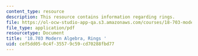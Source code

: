 ```yaml
---
content_type: resource
description: This resource contains information regarding rings.
file: https://ol-ocw-studio-app-qa.s3.amazonaws.com/courses/18-703-modern-algebra-spring-2013/cef5dd050c4f35579c59cd70288fbd77_MIT18_703S13_pra_l_14.pdf
file_type: application/pdf
resourcetype: Document
title: '18.703 Modern Algebra, Rings '
uid: cef5dd05-0c4f-3557-9c59-cd70288fbd77
---
```

